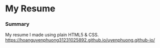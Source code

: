 # My Resume

### Summary

My resume I made using plain HTML5 & CSS.
https://hoanguyenphuong31231025892.github.io/uyenphuong.github-io/

